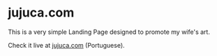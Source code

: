 # jujuca.com

This is a very simple Landing Page designed to promote my wife's art.

Check it live at [jujuca.com](http://jujuca.com) (Portuguese).
